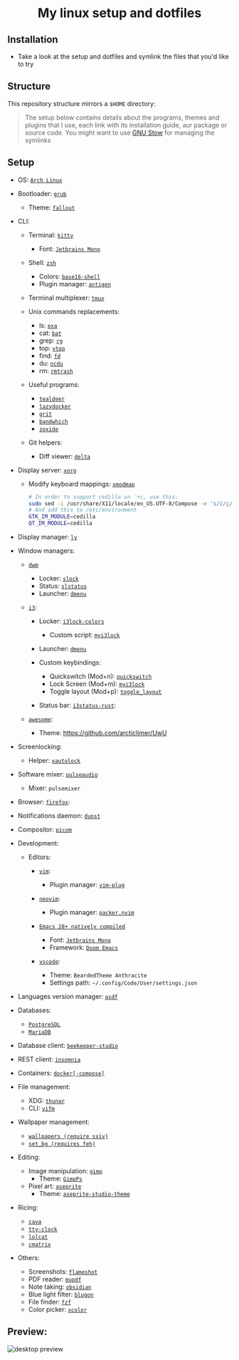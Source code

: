 <h1 align="center">My linux setup and dotfiles</h1>

## Installation

- Take a look at the setup and dotfiles and symlink the files that you'd like to try

## Structure

This repository structure mirrors a `$HOME` directory:

> The setup below contains details about the programs, themes and plugins that I use, each link with its installation guide, aur package or source code.
> You might want to use [GNU Stow](https://www.gnu.org/software/stow/) for managing the symlinks

## Setup

- OS: [`Arch Linux`](https://wiki.archlinux.org/title/Installation_guide)

- Bootloader: [`grub`](https://wiki.archlinux.org/title/GRUB)

  - Theme: [`fallout`](https://github.com/shvchk/fallout-grub-theme)

- CLI:

  - Terminal: [`kitty`](https://wiki.archlinux.org/title/Kitty#Installation)

    - Font: [`Jetbrains Mono`](https://archlinux.org/packages/community/any/ttf-jetbrains-mono)

  - Shell: [`zsh`](https://wiki.archlinux.org/index.php/zsh#Installation)

    - Colors: [`base16-shell`](https://github.com/chriskempson/base16-shell)
    - Plugin manager: [`antigen`](https://aur.archlinux.org/packages/antigen)

  - Terminal multiplexer: [`tmux`](https://wiki.archlinux.org/index.php/Tmux#Installation)

  - Unix commands replacements:

    - ls: [`exa`](https://github.com/ogham/exa#arch-linux)
    - cat: [`bat`](https://github.com/sharkdp/bat#on-arch-linux)
    - grep: [`rg`](https://github.com/BurntSushi/ripgrep#installation)
    - top: [`ytop`](https://github.com/cjbassi/ytop#installation)
    - find: [`fd`](https://github.com/sharkdp/fd#on-arch-linux)
    - du: [`ncdu`](https://archlinux.org/packages/community/x86_64/ncdu)
    - rm: [`rmtrash`](https://aur.archlinux.org/packages/rmtrash)

  - Useful programs:

    - [`tealdeer`](https://github.com/dbrgn/tealdeer)
    - [`lazydocker`](https://github.com/jesseduffield/lazydocker)
    - [`grit`](https://github.com/climech/grit)
    - [`bandwhich`](https://github.com/imsnif/bandwhich)
    - [`zoxide`](https://aur.archlinux.org/packages/zoxide-bin)

  - Git helpers:
    - Diff viewer: [`delta`](https://github.com/dandavison/delta#installation)

* Display server: [`xorg`](https://wiki.archlinux.org/index.php/xorg#Installation)

  - Modify keyboard mappings: [`xmodmap`](https://wiki.archlinux.org/index.php/xmodmap#Installation)
    ```bash
    # In order to support cedilla on ´+c, use this:
    sudo sed -i /usr/share/X11/locale/en_US.UTF-8/Compose -e 's/ć/ç/g' -e 's/Ć/Ç/g'
    # And add this to /etc/environment
    GTK_IM_MODULE=cedilla
    QT_IM_MODULE=cedilla
    ```

* Display manager: [`ly`](https://aur.archlinux.org/packages/ly)

* Window managers:

  - [`dwm`](https://github.com/arcticlimer/suckless/tree/master/dwm)

    - Locker: [`slock`](https://github.com/arcticlimer/suckless/tree/master/slock)
    - Status: [`slstatus`](https://github.com/arcticlimer/suckless/tree/master/slstatus)
    - Launcher: [`dmenu`](https://github.com/arcticlimer/suckless/tree/master/dmenu)

  - [`i3`](https://wiki.archlinux.org/title/i3#Installation):

    - Locker: [`i3lock-colors`](https://aur.archlinux.org/packages/i3lock-color/)

      - Custom script: [`myi3lock`](bin/myi3lock)

    - Launcher: [`dmenu`](https://github.com/arcticlimer/suckless/tree/master/dmenu)

    - Custom keybindings:

      - Quickswitch (Mod+n): [`quickswitch`](https://github.com/proxypoke/quickswitch-for-i3#installation)
      - Lock Screen (Mod+m): [`myi3lock`](bin/myi3lock)
      - Toggle layout (Mod+p): [`toggle_layout`](bin/toggle_layout)

    - Status bar: [`i3status-rust`](https://github.com/greshake/i3status-rust):

  - [`awesome`](https://wiki.archlinux.org/index.php/awesome#Installation):
    - Theme: https://github.com/arcticlimer/UwU

- Screenlocking:

  - Helper: [`xautolock`](https://archlinux.org/packages/community/x86_64/xautolock)

- Software mixer: [`pulseaudio`](https://wiki.archlinux.org/index.php/PulseAudio#Installation)

  - Mixer: `pulsemixer`

* Browser: [`firefox`](https://wiki.archlinux.org/index.php/Firefox#Installing):

- Notifications daemon: [`dunst`](https://wiki.archlinux.org/index.php/Dunst#Installation)

- Compositor: [`picom`](https://wiki.archlinux.org/index.php/Picom#Installation)

- Development:

  - Editors:

    - [`vim`](https://wiki.archlinux.org/index.php/vim#Installation):

      - Plugin manager: [`vim-plug`](https://github.com/junegunn/vim-plug#installation)

    - [`neovim`](https://aur.archlinux.org/packages/neovim-nightly-bin):

      - Plugin manager: [`packer.nvim`](https://github.com/wbthomason/packer.nvim)

    - [`Emacs 28+ natively compiled`](https://aur.archlinux.org/packages/emacs-native-comp-git)

      - Font: [`Jetbrains Mono`](https://archlinux.org/packages/community/any/ttf-jetbrains-mono)
      - Framework: [`Doom Emacs`](https://github.com/hlissner/doom-emacs#install)

    - [`vscode`](https://aur.archlinux.org/packages/visual-studio-code-bin/):

      - Theme: `BeardedTheme Anthracite`
      - Settings path: `~/.config/Code/User/settings.json`

* Languages version manager: [`asdf`](https://asdf-vm.com/#/core-manage-asdf?id=asdf)

* Databases:

  - [`PostgreSQL`](https://wiki.archlinux.org/index.php/PostgreSQL)
  - [`MariaDB`](https://wiki.archlinux.org/index.php/MariaDB)

* Database client: [`beekeeper-studio`](https://aur.archlinux.org/packages/beekeeper-studio-bin)
* REST client: [`insomnia`](https://aur.archlinux.org/packages/insomnia)
* Containers: [`docker[-compose]`](https://wiki.archlinux.org/index.php/Docker)

- File management:

  - XDG: [`thunar`](https://wiki.archlinux.org/index.php/thunar#Installation)
  - CLI: [`vifm`](https://wiki.archlinux.org/title/Vifm#Installation)

* Wallpaper management:

  - [`wallpapers (require sxiv)`](bin/wallpapers)
  - [`set_bg (requires feh)`](bin/set_bg)

* Editing:

  - Image manipulation: [`gimp`](https://wiki.archlinux.org/index.php/GIMP#Installation)
    - Theme: [`GimpPs`](https://github.com/doctormo/GimpPs#basic-installation)
  - Pixel art: [`aseprite`](https://aur.archlinux.org/packages/aseprite/)
    - Theme: [`aseprite-studio-theme`](https://github.com/Lyutria/aseprite-studio-theme#usage)

* Ricing:

  - [`cava`](https://aur.archlinux.org/packages/cava)
  - [`tty-clock`](https://aur.archlinux.org/packages/tty-clock)
  - [`lolcat`](https://archlinux.org/packages/community/any/lolcat)
  - [`cmatrix`](https://archlinux.org/packages/community/x86_64/cmatrix)

* Others:

  - Screenshots: [`flameshot`](https://wiki.archlinux.org/index.php/Flameshot)
  - PDF reader: [`mupdf`](https://wiki.archlinux.org/index.php/MuPDF#Installation)
  - Note taking: [`obsidian`](https://aur.archlinux.org/packages/obsidian-insider/)
  - Blue light filter: [`blugon`](https://aur.archlinux.org/packages/blugon)
  - File finder: [`fzf`](https://wiki.archlinux.org/index.php/fzf#Installation)
  - Color picker: [`xcolor`](https://github.com/Soft/xcolor#arch-linux)

## Preview:

<img src="https://i.imgur.com/9xersCi.png" alt="desktop preview">
